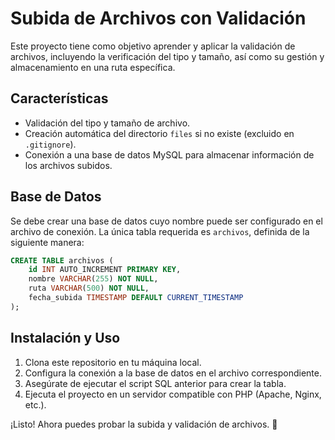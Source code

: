 # Subida de Archivos con Validación

Este proyecto tiene como objetivo aprender y aplicar la validación de archivos, incluyendo la verificación del tipo y tamaño, así como su gestión y almacenamiento en una ruta específica.

## Características
- Validación del tipo y tamaño de archivo.
- Creación automática del directorio `files` si no existe (excluido en `.gitignore`).
- Conexión a una base de datos MySQL para almacenar información de los archivos subidos.

## Base de Datos
Se debe crear una base de datos cuyo nombre puede ser configurado en el archivo de conexión. La única tabla requerida es `archivos`, definida de la siguiente manera:

```sql
CREATE TABLE archivos (
    id INT AUTO_INCREMENT PRIMARY KEY,
    nombre VARCHAR(255) NOT NULL,
    ruta VARCHAR(500) NOT NULL,
    fecha_subida TIMESTAMP DEFAULT CURRENT_TIMESTAMP
);
```

## Instalación y Uso
1. Clona este repositorio en tu máquina local.
2. Configura la conexión a la base de datos en el archivo correspondiente.
3. Asegúrate de ejecutar el script SQL anterior para crear la tabla.
4. Ejecuta el proyecto en un servidor compatible con PHP (Apache, Nginx, etc.).

¡Listo! Ahora puedes probar la subida y validación de archivos. 🚀